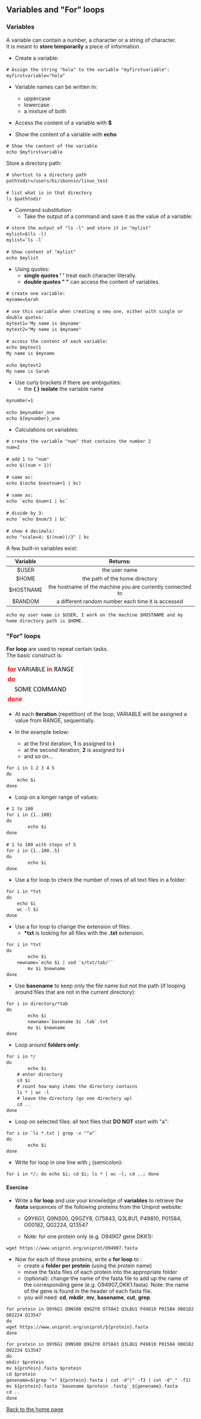 <h2>Variables and "For" loops</h2>

<h3>Variables</h3>

A variable can contain a number, a character or a string of character.<br>
It is meant to **store temporarily** a piece of information.

* Create a variable:

```{bash}
# Assign the string "hola" to the variable "myfirstvariable":
myfirstvariable="hola"
```

* Variable names can be written in:
  + uppercase
  + lowercase
  + a mixture of both

* Access the content of a variable with **$**
* Show the content of a variable with **echo**

```{bash}
# Show the content of the variable
echo $myfirstvariable
```

Store a directory path:

```{bash}
# shortcut to a directory path
pathtodir=/users/bi/sbonnin/linux_test

# list what is in that directory
ls $pathtodir

```

* Command substitution:
  * Take the output of a command and save it as the value of a variable:

```{bash}
# store the output of "ls -l" and store it in "mylist"
mylist=$(ls -l)
mylist=`ls -l`

# Show content of "mylist"
echo $mylist
```

* Using quotes:
  + **single quotes ' '** treat each character literally.
  + **double quotes " "** can access the content of variables.

```{bash}
# create one variable:
myname=Sarah

# use this variable when creating a new one, either with single or double quotes:
mytext1='My name is $myname'
mytext2="My name is $myname"

# access the content of each variable:
echo $mytext1
My name is $myname

echo $mytext2
My name is Sarah
```

* Use curly brackets if there are ambiguities:
	* the **{ }** **isolate** the variable name

```{bash}
mynumber=1

echo $mynumber_one
echo ${mynumber}_one
```

* Calculations on variables:

```{bash}
# create the variable "num" that contains the number 2
num=2

# add 1 to "num"
echo $((num + 1))

# same as:
echo $(echo $nextnum+1 | bc)

# same as:
echo `echo $num+1 | bc`

# divide by 3:
echo `echo $num/3 | bc`

# show 4 decimals:
echo "scale=4; $((num))/3" | bc

```

A few built-in variables exist:

| Variable | Returns: |
| :---: | :---: |
| $USER | the user name |
| $HOME | the path of the home directory |
| $HOSTNAME | the hostname of the machine you are currently connected to |
| $RANDOM | a different random number each time it is accessed |

```{bash}
echo my user name is $USER, I work on the machine $HOSTNAME and my home directory path is $HOME.
```

<h3>"For" loops</h3>

**For loop** are used to repeat certain tasks.
<br>
The basic construct is:

<img src="images/forloop.png" width="200"/>

* At each **iteration** (repetition) of the loop, VARIABLE will be assigned a value from RANGE, sequentially.

* In the example below:
  + at the first iteration, **1** is assigned to **i**
  + at the second iteration, **2** is assigned to **i**
  + and so on...

```{bash}
for i in 1 2 3 4 5
do
	echo $i
done
```

* Loop on a longer range of values:

```{bash}
# 1 to 100
for i in {1..100}
do
        echo $i
done

# 1 to 100 with steps of 5
for i in {1..100..5}
do
        echo $i
done
```

* Use a for loop to check the number of rows of all text files in a folder:

```{bash}
for i in *txt
do 
	echo $i
	wc -l $i
done
```

* Use a for loop to change the extension of files:
  + **\*txt** is looking for all files with the **.txt** extension.

```{bash}
for i in *txt
do 
        echo $i
	newname=`echo $i | sed 's/txt/tab/'`
        mv $i $newname
done
```

* Use **basename** to keep only the file name but not the path (if looping around files that are not in the current directory):

```{bash}
for i in directory/*tab
do
        echo $i
        newname=`basename $i .tab`.txt
        mv $i $newname
done
```

* Loop around **folders only**:

```{bash}
for i in */
do
        echo $i
	# enter directory
	cd $i
	# count how many items the directory contains
	ls * | wc -l
	# leave the directory (go one directory up)
	cd ..
done
```

* Loop on selected files: all text files that **DO NOT** start with "a":

```{bash}
for i in `ls *.txt | grep -v "^a"`
do
        echo $i
done
```

* Write for loop in one line with **;** (semicolon):

```{bash}
for i in */; do echo $i; cd $i; ls * | wc -l; cd ..; done
```

<h4>Exercise</h4>

* Write a **for loop** and use your knowledge of **variables** to retrieve the **fasta** sequences of the following proteins from the Uniprot website:
  + Q9Y6G1, Q9NS00, Q9GZY8, O75843, Q3L8U1, P49810, P01584, O00182, Q02224, Q13547

  + Note: for one protein only (e.g. O94907 gene DKK1):
```{bash}
wget https://www.uniprot.org/uniprot/O94907.fasta
```

* Now for each of these proteins, write a **for loop** to :
  + create a **folder per protein** (using the protein name)
  + move the fasta files of each protein into the appropriate folder
  + (optional): change the name of the fasta file to add up the name of the corresponding gene (e.g. O94907_DKK1.fasta). Note: the name of the gene is found in the header of each fasta file.
  + you will need: **cd**, **mkdir**, **mv**, **basename**, **cut**, **grep**.

```{bash}
for protein in Q9Y6G1 Q9NS00 Q9GZY8 O75843 Q3L8U1 P49810 P01584 O00182 Q02224 Q13547
do
wget https://www.uniprot.org/uniprot/${protein}.fasta
done
```

```{bash}
for protein in Q9Y6G1 Q9NS00 Q9GZY8 O75843 Q3L8U1 P49810 P01584 O00182 Q02224 Q13547
do
mkdir $protein
mv ${protein}.fasta $protein
cd $protein
genename=$(grep ">" ${protein}.fasta | cut -d"|" -f3 | cut -d"_" -f1)
mv ${protein}.fasta `basename $protein .fastq`_${genename}.fasta
cd ..
done
```


[Back to the home page](https://biocorecrg.github.io/advanced_linux_2019)


